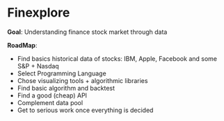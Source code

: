 # Finexplore

**Goal**: Understanding finance stock market through data

**RoadMap**:
- Find basics historical data of stocks: IBM, Apple, Facebook and some S&P + Nasdaq
- Select Programming Language
- Chose visualizing tools + algorithmic libraries
- Find basic algorithm and backtest
- Find a good (cheap) API
- Complement data pool
- Get to serious work once everything is decided
